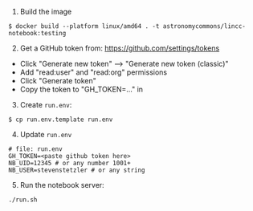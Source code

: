 1. Build the image
```
$ docker build --platform linux/amd64 . -t astronomycommons/lincc-notebook:testing
```

2. Get a GitHub token from: https://github.com/settings/tokens
- Click "Generate new token" --> "Generate new token (classic)"
- Add "read:user" and "read:org" permissions
- Click "Generate token"
- Copy the token to "GH_TOKEN=..." in

3. Create `run.env`:
```
$ cp run.env.template run.env
```

4. Update `run.env`
```
# file: run.env
GH_TOKEN=<paste github token here>
NB_UID=12345 # or any number 1001+
NB_USER=stevenstetzler # or any string
```

5. Run the notebook server:
```
./run.sh
```
